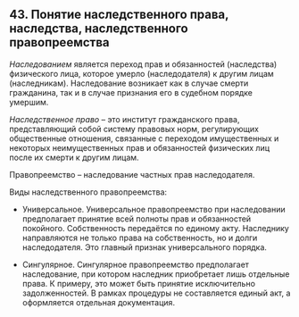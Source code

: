 ﻿## 43. Понятие наследственного права, наследства, наследственного правопреемства

*Наследованием* является переход прав и обязанностей (наследства) физического
лица, которое умерло (наследодателя) к другим лицам (наследникам). Наследование
возникает как в случае смерти гражданина, так и в случае признания его
в судебном порядке умершим.

*Наследственное право* – это институт гражданского права, представляющий собой
систему правовых норм, регулирующих общественные отношения, связанные
с переходом имущественных и некоторых неимущественных прав и обязанностей
физических лиц после их смерти к другим лицам.

Правопреемство – наследование частных прав наследодателя.

Виды наследственного правопреемства:

- Универсальное. Универсальное правопреемство при наследовании предполагает
  принятие всей полноты прав и обязанностей покойного. Собственность передаётся
  по единому акту. Наследнику направляются не только права на собственность,
  но и долги наследодателя. Это главный признак универсального порядка.
  
- Сингулярное. Сингулярное правопреемство предполагает наследование,
  при котором наследник приобретает лишь отдельные права. К примеру,
  это может быть принятие исключительно задолженностей. В рамках процедуры
  не составляется единый акт, а оформляется отдельная документация.
